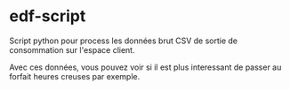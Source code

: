 # edf-script
Script python pour process les données brut CSV de sortie de consommation sur l'espace client.

Avec ces données, vous pouvez voir si il est plus interessant de passer au forfait heures creuses par exemple. 
